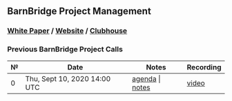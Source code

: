 ## BarnBridge Project Management

### [White Paper](https://github.com/BarnBridge/BarnBridge-Whitepaper) / [Website](https://barnbridge.io/) / [Clubhouse](https://app.clubhouse.io/barnbridge/stories/space/47/everything)

### Previous BarnBridge Project Calls

 №  | Date                             | Notes          | Recording            |
--- | -------------------------------- | -------------- | -------------------- |
 0  | Thu, Sept 10, 2020 14:00 UTC       | [agenda]() \| [notes]()     | [video]() |
